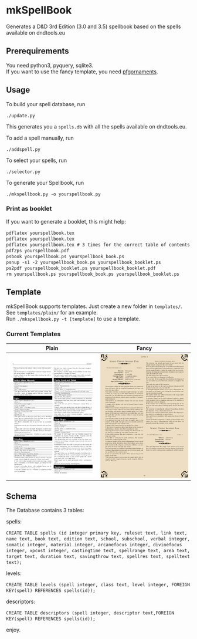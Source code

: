 # mkSpellBook #

Generates a D&amp;D 3rd Edition (3.0 and 3.5) spellbook based on the spells available on dndtools.eu

## Prerequirements ##

You need python3, pyquery, sqlite3.  
If you want to use the fancy template, you need [pfgornaments](http://altermundus.com/pages/tkz/ornament/index.html).

## Usage ##
To build your spell database, run

    ./update.py
  
This generates you a `spells.db` with all the spells available on dndtools.eu.

To add a spell manually, run
   
    ./addspell.py

To select your spells, run

    ./selector.py

To generate your Spellbook, run

    ./mkspellbook.py -o yourspellbook.py
    
### Print as booklet ###
If you want to generate a booklet, this might help:

    pdflatex yourspellbook.tex
    pdflatex yourspellbook.tex
    pdflatex yourspellbook.tex # 3 times for the correct table of contents
    pdf2ps yourspellbook.pdf 
    psbook yourspellbook.ps yourspellbook_book.ps
    psnup -s1 -2 yourspellbook_book.ps yourspellbook_booklet.ps
    ps2pdf yourspellbook_booklet.ps yourspellbook_booklet.pdf
    rm yourspellbook.ps yourspellbook_book.ps yourspellbook_booklet.ps
    

## Template ##
mkSpellBook supports templates. Just create a new folder in `templates/`. See `templates/plain/` for an example.  
Run `./mkspellbook.py -t [template]` to use a template.

### Current Templates ###
| Plain | Fancy |
|:-----:|:-----:|
| ![Plain](templates/plain/example.png "Plain") | ![Fancy](templates/fancy/example.png "Fancy") |


## Schema ##

The Database contains 3 tables:

spells:

    CREATE TABLE spells (id integer primary key, ruleset text, link text, name text, book text, edition text, school, subschool, verbal integer, somatic integer, material integer, arcanefocus integer, divinefocus integer, xpcost integer, castingtime text, spellrange text, area text, target text, duration text, savingthrow text, spellres text, spelltext text);

levels:

    CREATE TABLE levels (spell integer, class text, level integer, FOREIGN KEY(spell) REFERENCES spells(id));

descriptors:

    CREATE TABLE descriptors (spell integer, descriptor text,FOREIGN KEY(spell) REFERENCES spells(id));

enjoy.
